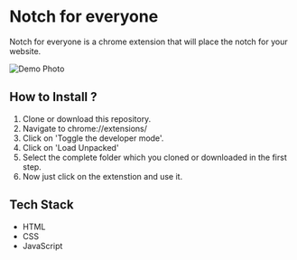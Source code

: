 # Notch for everyone

Notch for everyone is a chrome extension that will place the notch for your website.

![Demo Photo](./banner.jpg)

## How to Install ?

1. Clone or download this repository.
2. Navigate to chrome://extensions/
3. Click on 'Toggle the developer mode'.
4. Click on 'Load Unpacked'
5. Select the complete folder which you cloned or downloaded in the first step.
6. Now just click on the extenstion and use it.

## Tech Stack

- HTML
- CSS
- JavaScript
